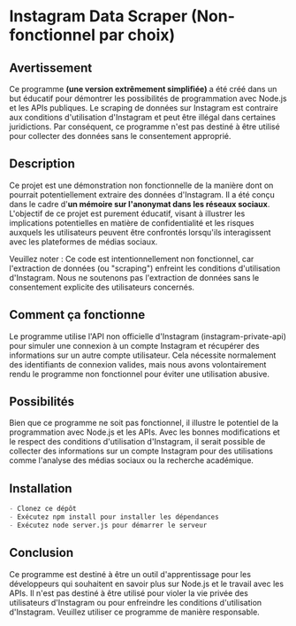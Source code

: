 # Instagram Data Scraper (Non-fonctionnel par choix)

## Avertissement
Ce programme **(une version extrêmement simplifiée)** a été créé dans un but éducatif pour démontrer les possibilités de programmation avec Node.js et les APIs publiques. Le scraping de données sur Instagram est contraire aux conditions d'utilisation d'Instagram et peut être illégal dans certaines juridictions. Par conséquent, ce programme n'est pas destiné à être utilisé pour collecter des données sans le consentement approprié.

## Description
Ce projet est une démonstration non fonctionnelle de la manière dont on pourrait potentiellement extraire des données d'Instagram. Il a été conçu dans le cadre d'**un mémoire sur l'anonymat dans les réseaux sociaux**. L'objectif de ce projet est purement éducatif, visant à illustrer les implications potentielles en matière de confidentialité et les risques auxquels les utilisateurs peuvent être confrontés lorsqu'ils interagissent avec les plateformes de médias sociaux.

Veuillez noter : Ce code est intentionnellement non fonctionnel, car l'extraction de données (ou "scraping") enfreint les conditions d'utilisation d'Instagram. Nous ne soutenons pas l'extraction de données sans le consentement explicite des utilisateurs concernés.

## Comment ça fonctionne
Le programme utilise l'API non officielle d'Instagram (instagram-private-api) pour simuler une connexion à un compte Instagram et récupérer des informations sur un autre compte utilisateur. Cela nécessite normalement des identifiants de connexion valides, mais nous avons volontairement rendu le programme non fonctionnel pour éviter une utilisation abusive.

## Possibilités
Bien que ce programme ne soit pas fonctionnel, il illustre le potentiel de la programmation avec Node.js et les APIs. Avec les bonnes modifications et le respect des conditions d'utilisation d'Instagram, il serait possible de collecter des informations sur un compte Instagram pour des utilisations comme l'analyse des médias sociaux ou la recherche académique.

## Installation
```python
- Clonez ce dépôt
- Exécutez npm install pour installer les dépendances
- Exécutez node server.js pour démarrer le serveur
```
## Conclusion
Ce programme est destiné à être un outil d'apprentissage pour les développeurs qui souhaitent en savoir plus sur Node.js et le travail avec les APIs. Il n'est pas destiné à être utilisé pour violer la vie privée des utilisateurs d'Instagram ou pour enfreindre les conditions d'utilisation d'Instagram. Veuillez utiliser ce programme de manière responsable.
